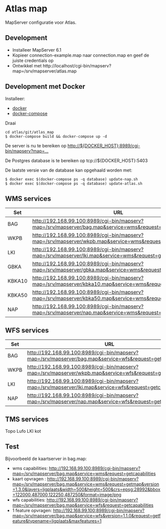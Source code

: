 Atlas map
=========

MapServer configuratie voor Atlas.


Development
-----------

* Installeer MapServer 6.1
* Kopieer connection-example.map naar connection.map en geef de juiste credentials op
* Ontwikkel met http://localhost/cgi-bin/mapserv?map=/srv/mapserver/atlas.map


Development met Docker
----------------------

Installeer:

* [docker](https://docs.docker.com/index.html)
* [docker-compose](https://docs.docker.com/compose/install/)

Draai

    cd atlas/git/atlas_map
	$ docker-compose build && docker-compose up -d

De server is nu te bereiken op <http://${DOCKER_HOST}:8989/cgi-bin/mapserv?map=...>

De Postgres database is te bereiken op tcp://${DOCKER_HOST}:5403

De laatste versie van de database kan opgehaald worden met:

	$ docker exec $(docker-compose ps -q database) update-nap.sh
	$ docker exec $(docker-compose ps -q database) update-atlas.sh


WMS services
------------

| Set    | URL                                                                                                          |
| ------ | ------------------------------------------------------------------------------------------------------------ |
| BAG    | http://192.168.99.100:8989/cgi-bin/mapserv?map=/srv/mapserver/bag.map&service=wms&request=getcapabilities    |
| WKPB   | http://192.168.99.100:8989/cgi-bin/mapserv?map=/srv/mapserver/wkpb.map&service=wms&request=getcapabilities   |
| LKI    | http://192.168.99.100:8989/cgi-bin/mapserv?map=/srv/mapserver/lki.map&service=wms&request=getcapabilities    |
| GBKA   | http://192.168.99.100:8989/cgi-bin/mapserv?map=/srv/mapserver/gbka.map&service=wms&request=getcapabilities   |
| KBKA10 | http://192.168.99.100:8989/cgi-bin/mapserv?map=/srv/mapserver/kbka10.map&service=wms&request=getcapabilities |
| KBKA50 | http://192.168.99.100:8989/cgi-bin/mapserv?map=/srv/mapserver/kbka50.map&service=wms&request=getcapabilities |
| NAP    | http://192.168.99.100:8989/cgi-bin/mapserv?map=/srv/mapserver/nap.map&service=wms&request=getcapabilities    |


WFS services
------------

| Set    | URL                                                                                                          |
| ------ | ------------------------------------------------------------------------------------------------------------ |
| BAG    | http://192.168.99.100:8989/cgi-bin/mapserv?map=/srv/mapserver/bag.map&service=wfs&request=getcapabilities    |
| WKPB   | http://192.168.99.100:8989/cgi-bin/mapserv?map=/srv/mapserver/wkpb.map&service=wfs&request=getcapabilities   |
| LKI    | http://192.168.99.100:8989/cgi-bin/mapserv?map=/srv/mapserver/lki.map&service=wfs&request=getcapabilities    |
| NAP    | http://192.168.99.100:8989/cgi-bin/mapserv?map=/srv/mapserver/nap.map&service=wfs&request=getcapabilities    |


TMS services
------------
Topo
Lufo
LKI kot



Test
----

Bijvoorbeeld de kaartserver in bag.map:

* wms capabilities:   <http://192.168.99.100:8989/cgi-bin/mapserv?map=/srv/mapserver/bag.map&service=wms&request=getcapabilities>
* kaart opvragen :    <http://192.168.99.100:8989/cgi-bin/mapserv?map=/srv/mapserver/bag.map&service=wms&request=getmap&version=1.3.0&layers=ligplaats&width=500&height=500&crs=epsg:28992&bbox=122000,487000,122250,487250&format=image/png>
* wfs capabilities:   <http://192.168.99.100:8989/cgi-bin/mapserv?map=/srv/mapserver/bag.map&service=wfs&request=getcapabilities>
* 1 feature opvragen: <http://192.168.99.100:8989/cgi-bin/mapserv?map=/srv/mapserver/bag.map&service=wfs&version=1.1.0&request=getfeature&typename=ligplaats&maxfeatures=1>
